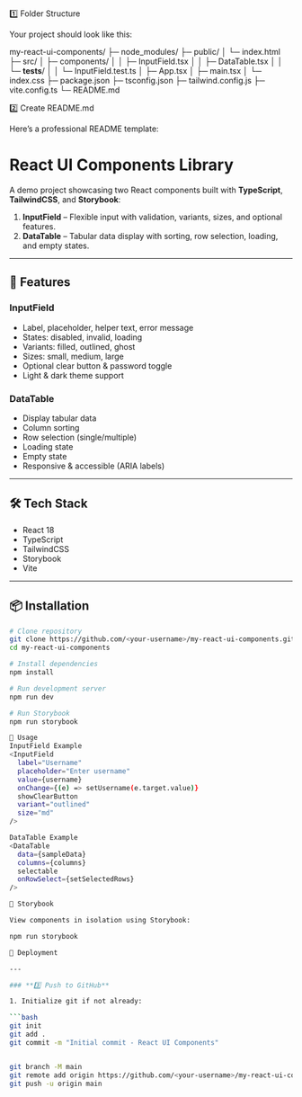 1️⃣ Folder Structure

Your project should look like this:

my-react-ui-components/
├─ node_modules/
├─ public/
│  └─ index.html
├─ src/
│  ├─ components/
│  │  ├─ InputField.tsx
│  │  ├─ DataTable.tsx
│  │  └─ __tests__/
│  │     └─ InputField.test.ts
│  ├─ App.tsx
│  ├─ main.tsx
│  └─ index.css
├─ package.json
├─ tsconfig.json
├─ tailwind.config.js
├─ vite.config.ts
└─ README.md

2️⃣ Create README.md

Here’s a professional README template:

# React UI Components Library

A demo project showcasing two React components built with **TypeScript**, **TailwindCSS**, and **Storybook**:

1. **InputField** – Flexible input with validation, variants, sizes, and optional features.
2. **DataTable** – Tabular data display with sorting, row selection, loading, and empty states.

---

## 🚀 Features

### InputField
- Label, placeholder, helper text, error message
- States: disabled, invalid, loading
- Variants: filled, outlined, ghost
- Sizes: small, medium, large
- Optional clear button & password toggle
- Light & dark theme support

### DataTable
- Display tabular data
- Column sorting
- Row selection (single/multiple)
- Loading state
- Empty state
- Responsive & accessible (ARIA labels)

---

## 🛠 Tech Stack
- React 18
- TypeScript
- TailwindCSS
- Storybook
- Vite

---

## 📦 Installation

```bash
# Clone repository
git clone https://github.com/<your-username>/my-react-ui-components.git
cd my-react-ui-components

# Install dependencies
npm install

# Run development server
npm run dev

# Run Storybook
npm run storybook

🌟 Usage
InputField Example
<InputField
  label="Username"
  placeholder="Enter username"
  value={username}
  onChange={(e) => setUsername(e.target.value)}
  showClearButton
  variant="outlined"
  size="md"
/>

DataTable Example
<DataTable
  data={sampleData}
  columns={columns}
  selectable
  onRowSelect={setSelectedRows}
/>

📖 Storybook

View components in isolation using Storybook:

npm run storybook

🔗 Deployment

---

### **3️⃣ Push to GitHub**

1. Initialize git if not already:

```bash
git init
git add .
git commit -m "Initial commit - React UI Components"


git branch -M main
git remote add origin https://github.com/<your-username>/my-react-ui-components.git
git push -u origin main
